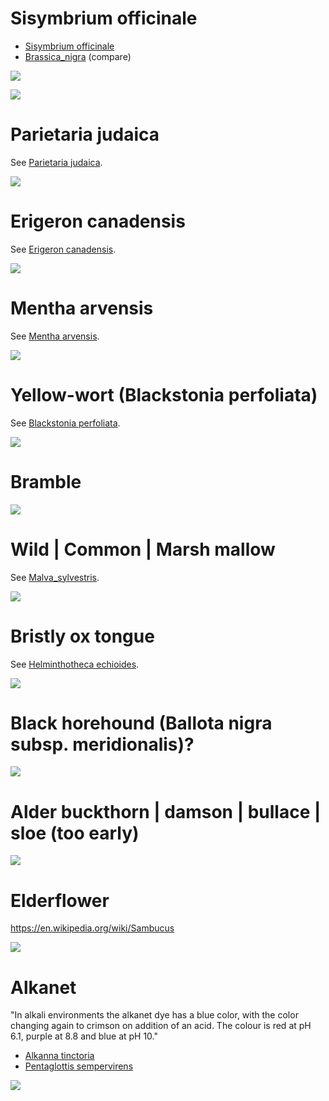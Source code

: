 # Sisymbrium officinale

- [Sisymbrium officinale](https://en.wikipedia.org/wiki/Sisymbrium_officinale)
- [Brassica_nigra](https://en.wikipedia.org/wiki/Brassica_nigra) (compare)

![](IMG_2654.jpg)

![](IMG_2653.jpg)

# Parietaria judaica

See [Parietaria judaica](https://en.wikipedia.org/wiki/Parietaria_judaica).

![](IMG_2651.jpg)

# Erigeron canadensis

See [Erigeron canadensis](https://en.wikipedia.org/wiki/Erigeron_canadensis).

![](IMG_2650.jpg)

# Mentha arvensis

See [Mentha arvensis](https://en.wikipedia.org/wiki/Mentha_arvensis).

![](IMG_2599.jpg)

# Yellow-wort (Blackstonia perfoliata)

See [Blackstonia perfoliata](https://en.wikipedia.org/wiki/Blackstonia_perfoliata).

![](IMG_2598.jpg)

# Bramble

![](IMG_2593.jpg)

# Wild | Common | Marsh mallow

See [Malva_sylvestris](https://en.wikipedia.org/wiki/Malva_sylvestris).

![](IMG_2591.jpg)

# Bristly ox tongue

See [Helminthotheca echioides](https://en.wikipedia.org/wiki/Helminthotheca_echioides).

![](IMG_2588.jpg)

# Black horehound (Ballota nigra subsp. meridionalis)?

![](IMG_2586.jpg)

# Alder buckthorn | damson | bullace | sloe (too early)

![](IMG_2585.jpg)

# Elderflower

https://en.wikipedia.org/wiki/Sambucus

![](IMG_2584.jpg)

# Alkanet

"In alkali environments the alkanet dye has a blue color, with the color
changing again to crimson on addition of an acid. The colour is red at pH
6.1, purple at 8.8 and blue at pH 10."

- [Alkanna tinctoria](https://en.wikipedia.org/wiki/Alkanna_tinctoria)
- [Pentaglottis sempervirens](https://en.wikipedia.org/wiki/Pentaglottis_sempervirens)

![](IMG_2659.JPG)
